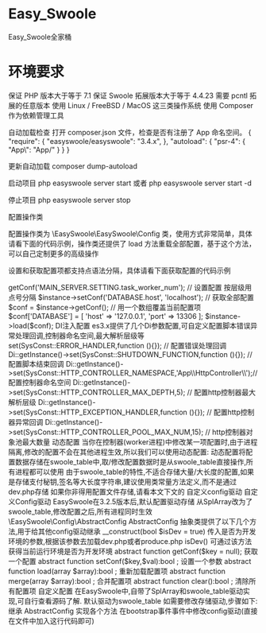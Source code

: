 # Easy_Swoole
Easy_Swoole全家桶
# 环境要求
保证 PHP 版本大于等于 7.1
保证 Swoole 拓展版本大于等于 4.4.23
需要 pcntl 拓展的任意版本
使用 Linux / FreeBSD / MacOS 这三类操作系统
使用 Composer 作为依赖管理工具

自动加载检查
打开 composer.json 文件，检查是否有注册了 App 命名空间。
{
    "require": {
        "easyswoole/easyswoole": "3.4.x",
    },
    "autoload": {
        "psr-4": {
            "App\\": "App/"
        }
    }
}

更新自动加载
composer dump-autoload

启动项目
php easyswoole server start  或者 php easyswoole server start -d

停止项目
php easyswoole server stop




配置操作类

配置操作类为 \EasySwoole\EasySwoole\Config 类，使用方式非常简单，具体请看下面的代码示例，操作类还提供了 load 方法重载全部配置，基于这个方法，可以自己定制更多的高级操作

设置和获取配置项都支持点语法分隔，具体请看下面获取配置的代码示例

<?php

$instance = \EasySwoole\EasySwoole\Config::getInstance();

// 获取配置 按层级用点号分隔
$instance->getConf('MAIN_SERVER.SETTING.task_worker_num');

// 设置配置 按层级用点号分隔
$instance->setConf('DATABASE.host', 'localhost');

// 获取全部配置
$conf = $instance->getConf();

// 用一个数组覆盖当前配置项
$conf['DATABASE'] = [
    'host' => '127.0.0.1',
    'port' => 13306
];
$instance->load($conf);



DI注入配置

es3.x提供了几个Di参数配置,可自定义配置脚本错误异常处理回调,控制器命名空间,最大解析层级等

<?php
Di::getInstance()->set(SysConst::ERROR_HANDLER,function (){}); // 配置错误处理回调
Di::getInstance()->set(SysConst::SHUTDOWN_FUNCTION,function (){}); // 配置脚本结束回调
Di::getInstance()->set(SysConst::HTTP_CONTROLLER_NAMESPACE,'App\\HttpController\\');// 配置控制器命名空间
Di::getInstance()->set(SysConst::HTTP_CONTROLLER_MAX_DEPTH,5); // 配置http控制器最大解析层级
Di::getInstance()->set(SysConst::HTTP_EXCEPTION_HANDLER,function (){}); // 配置http控制器异常回调
Di::getInstance()->set(SysConst::HTTP_CONTROLLER_POOL_MAX_NUM,15); // http控制器对象池最大数量
动态配置
当你在控制器(worker进程)中修改某一项配置时,由于进程隔离,修改的配置不会在其他进程生效,所以我们可以使用动态配置: 动态配置将配置数据存储在swoole_table中,取/修改配置数据时是从swoole_table直接操作,所有进程都可以使用

由于swoole_table的特性,不适合存储大量/大长度的配置,如果是存储支付秘钥,签名等大长度字符串,建议使用类常量方法定义,而不是通过dev.php存储

如果你非得用配置文件存储,请看本文下文的 自定义config驱动

自定义Config驱动
EasySwoole在3.2.5版本后,默认配置驱动存储 从SplArray改为了swoole_table,修改配置之后,所有进程同时生效

\EasySwoole\Config\AbstractConfig
AbstractConfig 抽象类提供了以下几个方法,用于给其他config驱动继承

__construct(bool $isDev = true) 传入是否为开发环境的参数,根据该参数去加载dev.php或者produce.php
isDev() 可通过该方法获得当前运行环境是否为开发环境
abstract function getConf($key = null); 获取一个配置
abstract function setConf($key,$val):bool ; 设置一个参数
abstract function load(array $array):bool ; 重新加载配置项
abstract function merge(array $array):bool ; 合并配置项
abstract function clear():bool ; 清除所有配置项
自定义配置
在EasySwoole中,自带了SplArray和swoole_table驱动实现,可自行查看源码了解.
默认驱动为swoole_table

如需要修改存储驱动,步骤如下:

继承 AbstractConfig 实现各个方法
在bootstrap事件事件中修改config驱动(直接在文件中加入这行代码即可)
<?php

\EasySwoole\EasySwoole\Config::getInstance(new \EasySwoole\Config\SplArrayConfig());
由于bootstrap事件是由easyswoole启动脚本执行,当你需要写cli脚本需要初始化easyswoole框架基础组件时,需要自行引入bootstrap.php文件

动态配置问题
由于swoole是多进程的,如果使用SplArray方式存储,在单个进程修改配置后,其他进程将不会生效,使用swoole_table方式的则会全部生效,需要注意




可选配置
Nginx

server {
    root /data/wwwroot/;
    server_name local.swoole.com;
    location / {
        proxy_http_version 1.1;
        proxy_set_header Connection "keep-alive";
        proxy_set_header X-Real-IP $remote_addr;
        if (!-f $request_filename) {
             proxy_pass http://127.0.0.1:9501;
        }
    }
}




注意事项

不要在代码中执行 sleep 以及其他睡眠函数，这样会导致整个进程阻塞；协程中可以使用 Co::sleep()；
exit/die 是危险的，会导致 Worker 进程退出；
可通过 register_shutdown_function 来捕获致命错误，在进程异常退出时做一些清理工作；
PHP 代码中如果有异常抛出，必须在回调函数中进行 try/catch 捕获异常，否则会导致工作进程退出；
EasySwoole 不支持 set_exception_handler，必须使用 try/catch 方式处理异常；
在控制器中不能写共享 Redis 或 MySQL 等网络服务客户端连接的逻辑，每次访问控制器都必须 new 一个连接
类/函数重复定义
新手非常容易犯这个错误，由于 EasySwoole 是常驻内存的，所以加载类/函数定义的文件后不会释放。因此引入类/函数的 php 文件时必须要使用 include_once 或 require_once，否则会发生 cannot redeclare function/class 的致命错误。
建议使用 composer 做自动加载

进程隔离与内存管理
进程隔离也是很多新手经常遇到的问题。修改了全局变量的值，为什么不生效？原因就是全局变量在不同的进程，内存空间是隔离的，所以无效。

所以使用 EasySwoole 开发 Server 程序需要了解 进程隔离 问题。

不同的进程中 PHP 变量不是共享，即使是全局变量，在 A 进程内修改了它的值，在 B 进程内是无效的，如果需要在不同的Worker 进程内共享数据，可以用 Redis、MySQL、文件、Swoole\Table、APCu、shmget 等工具实现 Worker 进程内共享数据

不同进程的文件句柄是隔离的，所以在 A 进程创建的 Socket 连接或打开的文件，在 B 进程内是无效，即使是将它的 fd 发送到 B 进程也是不可用的。(句柄不能进程共享)

进程克隆。在 Server 启动时，主进程会克隆当前进程状态，此后开始进程内数据相互独立，互不影响。有疑问的新手可以先弄懂PHP 的 pcntl 扩展

EasySwoole 中对象的4层生命周期
开发 Swoole 程序与普通 LAMP 下编程有本质区别。在传统的 Web 编程中，PHP 程序员只需要关注 request 到达，request 结束即可。而在 Swoole 程序中程序员可以操控更大范围，变量/对象可以有四种生存周期。

变量、对象、资源、require/include 的文件等下面统称为对象

程序全局期
在 EasySwoole 框架根目录的 bootstrap.php 文件和 EasySwooleEvent.php 文件中的 initialize 事件函数中创建好的对象，我们称之为程序全局生命周期对象。这些变量只要没有被作用域销毁，在程序启动后就会一直存在，直到整个程序结束运行才会销毁。

有一些服务器程序可能会连续运行数月甚至数年才会关闭/重启，那么程序全局期的对象在这段时间内会持续驻留在内存中的。程序全局期对象所占用的内存是 Worker 进程间共享的，不会额外占用内存。

例如:

在 EasySwooleEvent.php 文件中的 initialize 事件函数中使用 Di 注入一个对象，那么在程序开始之后，在EasySwoole 的控制器中，或者其他地方都可以通过 Di 直接调用这个对象
在 bootstrap.php 中引入一个文件 test.php，该文件定义了一个静态变量，那么在 EasySwoole 的控制器，或者其他地方都可以调用这个静态变量
这部分内存会在写时分离（COW），在 Worker 进程内对这些对象进行写操作时，会自动从共享内存中分离，变为进程全局对象。

例如:

在 EasySwooleEvent.php 文件中的 initialize 事件函数中使用 Di 注入一个对象，并在用户 A 访问控制器时修改了这个对象的属性，那么其他用户访问控制器的时候，获取这个对象属性时，可能是未改变的状态(因为不同用户访问的控制器所在的进程不同，其他进程不会修改到这个变量，所以需要注意这个问题)；
在 bootstrap.php 中引入一个文件 test.php，该文件定义了一个静态变量 $a = 1，用户 A 访问控制器时修改了变量 $a = 2，可能在其他用户访问时，依然还是 $a = 1 的状态。
程序全局期 include/require 的代码，必须在整个程序 shutdown 时才会释放，reload 无效

进程全局期
Swoole 拥有进程生命周期控制的机制，Worker 进程启动后创建的对象（onWorkerStart 中创建的对象或者在控制器中创建的对象），在这个子进程存活周期之内，是常驻内存的。

例如:

程序全局生命周期对象被控制器修改之后，该对象会复制一份出来到控制器所属的进程，这个对象只能被这个进程访问，其他进程访问的依旧是全局对象。
给服务注册 onWorkerStart 事件(在 EasySwooleEvent.php 中的 mainServerCreate 事件中进行注册 onWorkerStart 事件)时创建的对象，只会在该 Worker 进程才能获取到。
进程全局对象所占用的内存是在当前子进程内存堆的，并非共享内存。对此对象的修改仅在当前 Worker 进程中有效，进程全局期 include/require 的文件，在 reload 后就会重新加载

会话期
会话期是在 onConnect 后创建，或者在第一次 onReceive 时创建，onClose 时销毁。一个客户端连接进入后，创建的对象会常驻内存，直到此客户端断开连接才会销毁。

在 LAMP 中，一个客户端浏览器访问多次网站，就可以理解为会话期。但传统 PHP 程序，并不能感知到。只有单次访问时使用 session_start，访问 $_SESSION 全局变量才能得到会话期的一些信息。

Swoole 中会话期的对象直接是常驻内存的，不需要 session_start 之类操作。可以直接访问对象，并执行对象的方法。

请求期
请求期是指一个完整的请求发来，也就是 onReceive 收到请求开始处理，直到返回结果发送 response。这个周期所创建的对象，会在请求完成后销毁。

Swoole 中请求期对象与普通 PHP 程序中的对象就是一样的。请求到来时创建，请求结束后销毁。

swoole_server 中内存管理机制
swoole_server 启动后内存管理的底层原理与普通 php-cli 程序一致。具体请参考 Zend VM 内存管理方面的文章。

局部变量
在事件回调函数返回后，所有局部对象和变量会全部回收，不需要 unset 。如果变量是一个资源类型，那么对应的资源也会被 PHP 底层释放。

function test()
{
    $a = new Object;
    $b = fopen('/data/t.log', 'r+');
    $c = new swoole_client(SWOOLE_SYNC);
    $d = new swoole_client(SWOOLE_SYNC);
    global $e;
    $e['client'] = $d;
}
$a, $b, $c 都是局部变量，当此函数 return 时，这3个变量会立即释放，对应的内存会立即释放，打开的 IO 资源文件句柄会立即关闭。 $d 也是局部变量，但是 return 前将它保存到了全局变量 $e，所以不会释放。当执行 unset($e['client']) 时，并且没有任何其他 PHP 变量仍然在引用 $d 变量，那么 $d 就会被释放。

全局变量
在 PHP 中，有3类全局变量。

使用 global 关键词声明的变量
使用 static 关键词声明的类静态变量、函数静态变量
PHP 的超全局变量，包括 $_GET、$_POST、$GLOBALS 等
全局变量和对象，类静态变量，保存在 swoole_server 对象上的变量不会被释放。需要程序员自行处理这些变量和对象的销毁工作。

class Test
{
    static $array = array();
    static $string = '';
}

function onReceive($serv, $fd, $reactorId, $data)
{
    Test::$array[] = $fd;
    Test::$string .= $data;
}
在事件回调函数中需要特别注意非局部变量的 array 类型值，某些操作如 TestClass::$array[] = "string" 可能会造成内存泄漏，严重时可能发生爆内存，必要时应当注意清理大数组。
在事件回调函数中，非局部变量的字符串进行拼接操作是必须小心内存泄漏，如 TestClass::$string .= $data，可能会有内存泄漏，严重时可能发生爆内存。
解决方法

同步阻塞并且请求响应式无状态的 Server 程序可以设置 max_request，当 Worker进程/Task进程 结束运行时或达到任务上限后进程自动退出。该进程的所有变量/对象/资源均会被释放回收。
程序内在 onClose 或设置定时器及时使用 unset 清理变量，回收资源
内存管理部分参照了 Swoole 官方文档。

约定规范
项目中类名称与类文件(文件夹)命名，均为大驼峰，变量与类方法为小驼峰。
在 HTTP 服务响应中，业务逻辑代码中 echo $var 并不会将 $var 内容输出至浏览器页面相应内容中，请调用 Response 实例中的 wirte() 方法实现。
